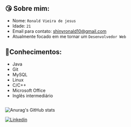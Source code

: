 ## 😘 Sobre mim:

-   Nome:  `Ronald Vieira de jesus`
-   Idade:  `21`
-   Email para contato:  [shinyronald10@gmail.com](mailto:shinyronald10@gmail.com)
-   Atualmente focado em me tornar um  `Desenvolvedor Web`

## 🧠Conhecimentos:
-   Java
-   Git
- MySQL
- Linux
- C/C++
- Microsoft Office
- Inglês intermediário 
##
![Anurag's GitHub stats](https://github-readme-stats.vercel.app/api?username=ShinyRonald&show_icons=true&theme=radical)

[![Linkedin](https://img.shields.io/badge/LinkedIn-0077B5?style=for-the-badge&logo=linkedin&logoColor=white)](https://www.linkedin.com/in/ronald-vieira-de-jesus-a845b9190/)

